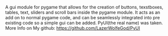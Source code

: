 A gui module for pygame that allows for the creation of buttons, texstboxes, tables, text, sliders and scroll bars inside the pygame module. It acts as an add on to normal pygame code, and can be seamlessly integrated into pre existing code so a simple gui can be added.
PyUI(the real name) was taken.
More Info on My github: https://github.com/LazerWolfeGod/PyUI